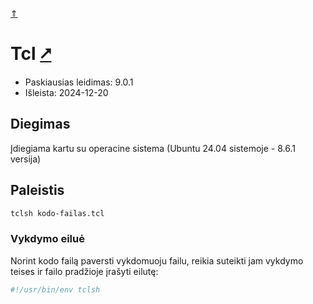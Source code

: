 [&uArr;](./readme.md)

# Tcl [&#x2B67;](https://www.tcl-lang.org/)

* Paskiausias leidimas: 9.0.1
* Išleista: 2024-12-20

## Diegimas

Įdiegiama kartu su operacine sistema (Ubuntu 24.04 sistemoje - 8.6.1 versija)

## Paleistis

```bash
tclsh kodo-failas.tcl
```

### Vykdymo eiluė

Norint kodo failą paversti vykdomuoju failu, reikia suteikti jam vykdymo teises ir failo pradžioje įrašyti eilutę:

```bash
#!/usr/bin/env tclsh
```
